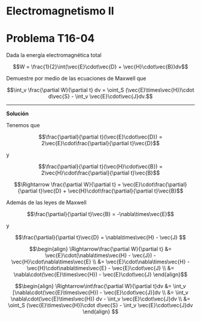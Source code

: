# Electromagnetismo II
# Problema T16-04

Dada la energía electromagnética total

```math
W = \frac{1}{2}\int(\vec{E}\cdot\vec{D} + \vec{H}\cdot\vec{B})dv
```

Demuestre por medio de las ecuaciones de Maxwell que

```math
\int_v \frac{\partial W}{\partial t} dv
= \oint_S (\vec{E}\times\vec{H})\cdot d\vec{S}
- \int_v \vec{E}\cdot\vec{J}dv.
```

---

**Solución**

Tenemos que

```math
\frac{\partial}{\partial t}(\vec{E}\cdot\vec{D})
= 2\vec{E}\cdot\frac{\partial}{\partial t}\vec{D}
```

y

```math
\frac{\partial}{\partial t}(\vec{H}\cdot\vec{B})
= 2\vec{H}\cdot\frac{\partial}{\partial t}\vec{B}
```

```math
\Rightarrow
\frac{\partial W}{\partial t}
= \vec{E}\cdot\frac{\partial}{\partial t}\vec{D}
+ \vec{H}\cdot\frac{\partial}{\partial t}\vec{B}
```

Además de las leyes de Maxwell

```math
\frac{\partial}{\partial t}\vec{B} = -\nabla\times\vec{E}
```

y

```math
\frac{\partial}{\partial t}\vec{D} = \nabla\times\vec{H} - \vec{J} 
```

```math
\begin{align}
\Rightarrow\frac{\partial W}{\partial t}
&= \vec{E}\cdot(\nabla\times\vec{H} - \vec{J})
- \vec{H}\cdot\nabla\times\vec{E} \\
&= \vec{E}\cdot\nabla\times\vec{H} - \vec{H}\cdot\nabla\times\vec{E} 
- \vec{E}\cdot\vec{J} \\
&= \nabla\cdot(\vec{E}\times\vec{H}) - \vec{E}\cdot\vec{J} 
\end{align}
```

```math
\begin{align}
\Rightarrow\int\frac{\partial W}{\partial t}dv
&= \int_v [\nabla\cdot(\vec{E}\times\vec{H}) - \vec{E}\cdot\vec{J}]dv \\
&= \int_v \nabla\cdot(\vec{E}\times\vec{H}) dv - \int_v \vec{E}\cdot\vec{J}dv \\
&= \oint_S (\vec{E}\times\vec{H})\cdot d\vec{S} - \int_v \vec{E}\cdot\vec{J}dv 
\end{align}
